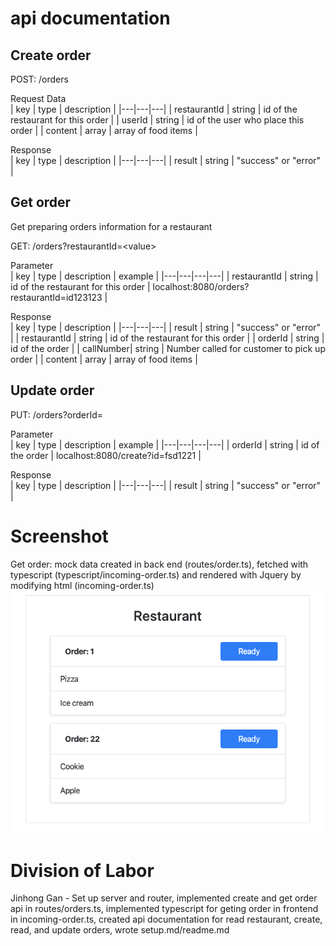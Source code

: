 # api documentation

## Create order

POST: /orders

Request Data  
| key  | type  | description  |
|---|---|---|
| restaurantId  | string  | id of the restaurant for this order  |
| userId  | string  | id of the user who place this order  |
| content  | array  | array of food items  |

Response  
| key  | type  | description  |
|---|---|---|
| result  | string  | "success" or "error"  |

## Get order
Get preparing orders information for a restaurant

GET: /orders?restaurantId=\<value\>

Parameter  
| key  | type  | description  |  example  |
|---|---|---|---|
| restaurantId  | string  | id of the restaurant for this order  | localhost:8080/orders?restaurantId=id123123  |

Response  
| key  | type  | description  |
|---|---|---|
| result  | string  | "success" or "error"  |
| restaurantId  | string  | id of the restaurant for this order  |
| orderId  | string  | id of the order  |
| callNumber| string  | Number called for customer to pick up order  |
| content  | array  | array of food items  |

## Update order

PUT: /orders?orderId=<value>

Parameter  
| key  | type  | description  |  example  |
|---|---|---|---|
| orderId  | string  | id of the order  | localhost:8080/create?id=fsd1221  |

Response  
| key  | type  | description  |
|---|---|---|
| result  | string  | "success" or "error"  |

# Screenshot
Get order: mock data created in back end (routes/order.ts), fetched with typescript (typescript/incoming-order.ts) and rendered with Jquery by modifying html (incoming-order.ts)  
![read order screenshot](https://github.com/Jinhong19/cs326-final-iota/blob/master/docs/images/read_order.png)  

# Division of Labor
Jinhong Gan - Set up server and router, implemented create and get order api in routes/orders.ts, implemented typescript for geting order in frontend in incoming-order.ts, created api documentation for read restaurant, create, read, and update orders, wrote setup.md/readme.md